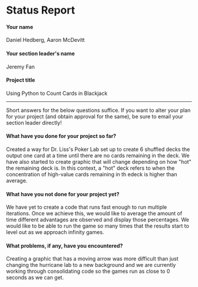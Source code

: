 # Status Report

#### Your name

Daniel Hedberg, Aaron McDevitt

#### Your section leader's name

Jeremy Fan

#### Project title

Using Python to Count Cards in Blackjack

***

Short answers for the below questions suffice. If you want to alter your plan for your project (and obtain approval for the same), be sure to email your section leader directly!

#### What have you done for your project so far?

Created a way for Dr. Liss's Poker Lab set up to create 6 shuffled decks the output one card at a time until there are no cards remaining in the deck. We have also started to create 
graphic that will change depending on how "hot" the remaining deck is. In this context, a "hot" deck refers to when the concentration of high-value cards remaining in th edeck is higher than average. 

#### What have you not done for your project yet?

We have yet to create a code that runs fast enough to run multiple iterations. Once we achieve this, we would like to average the amount of time different advantages are observed
and display those percentages. We would like to be able to run the game so many times that the results start to level out as we approach infinity games.


#### What problems, if any, have you encountered?

Creating a graphic that has a moving arrow was more difficult than just changing the hurricane lab to a new background and we are currently working through consolidating 
code so the games run as close to 0 seconds as we can get.
